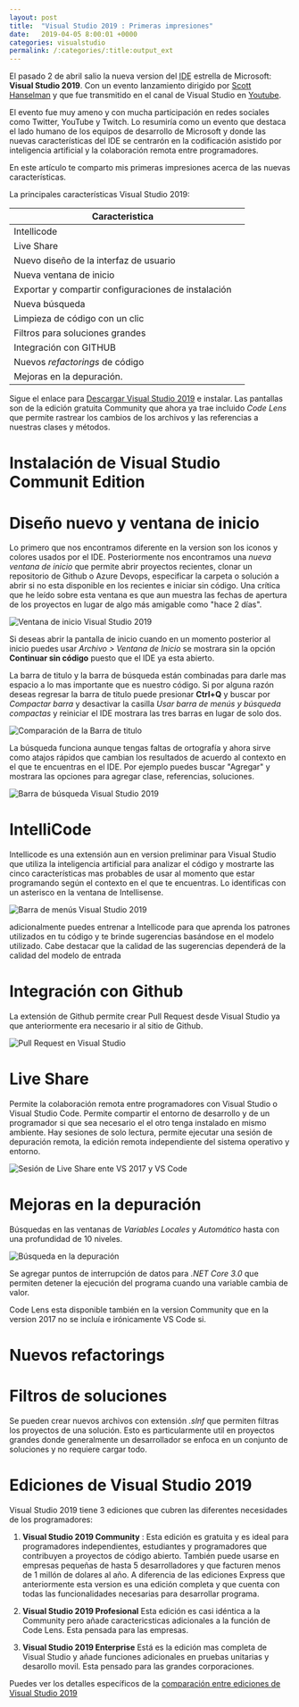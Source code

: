 ```yaml
---
layout: post
title:  "Visual Studio 2019 : Primeras impresiones"
date:   2019-04-05 8:00:01 +0000
categories: visualstudio
permalink: /:categories/:title:output_ext
---
```


El pasado 2 de abril salio la nueva version del <abbr lang="en" title="Integrated Development Enviroment">IDE</abbr> estrella de Microsoft: **Visual Studio 2019**. Con un evento lanzamiento dirigido por [Scott Hanselman](https://twitter.com/shanselman) y que fue transmitido en el canal de Visual Studio en [Youtube](https://www.youtube.com/watch?v=Hg0tKNAQ1UQ).

El evento fue muy ameno y con mucha participación en redes sociales como Twitter, YouTube y Twitch. Lo resumiría como un evento que destaca el lado humano de los equipos de desarrollo de Microsoft y donde las nuevas características del IDE se centrarón en la codificación asistido por inteligencia artificial y la colaboración remota entre programadores.

En este artículo te comparto mis primeras impresiones acerca de las nuevas características.

La principales características Visual Studio 2019:

|Caracteristica ||
|----------------|------|
|Intellicode|                                          |
|Live Share||
|Nuevo diseño de la interfaz de usuario||
|Nueva ventana de inicio||
|Exportar y compartir configuraciones de instalación||
|Nueva búsqueda||
|Limpieza de código con un clic||
|Filtros para soluciones grandes||
|Integración con GITHUB||
|Nuevos *refactorings* de código||
|Mejoras en la depuración.||

Sigue el enlace para [Descargar Visual Studio 2019](https://visualstudio.microsoft.com/es/) e instalar. Las pantallas son de la edición gratuita Community que ahora ya trae incluido _Code Lens_ que permite rastrear los cambios de los archivos y las referencias a nuestras clases y métodos.

# Instalación de Visual Studio Communit Edition

# Diseño nuevo y ventana de inicio

Lo primero que nos encontramos diferente en la version son los iconos y colores usados por el IDE. Posteriormente nos encontramos una _nueva ventana de inicio_ que permite abrir proyectos recientes, clonar un repositorio de Github o Azure Devops, especificar la carpeta o solución a abrir si no esta disponible en los recientes e iniciar sin código. Una crítica que he leído sobre esta ventana es que aun muestra las fechas de apertura de los proyectos en lugar de algo más amigable como "hace 2 días".

<img src="/img/VentanaDeInicio.webp" loading="lazy"  alt="Ventana de inicio Visual Studio 2019">

Si deseas abrir la pantalla de inicio cuando en un momento posterior al inicio puedes usar _Archivo > Ventana de Inicio_ se mostrara sin la opción **Continuar sin código** puesto que el IDE ya esta abierto.

La barra de titulo y la barra de búsqueda están combinadas para darle mas espacio a  lo mas importante que es nuestro código. Si por alguna razón deseas regresar la barra de titulo puede presionar **Ctrl+Q** y buscar por *Compactar barra* y desactivar la casilla _Usar barra de menús y búsqueda compactas_  y reiniciar el IDE mostrara las tres barras  en lugar de solo dos.

<img src="/img/BarraTitulo.webp" loading="lazy" alt="Comparación de la Barra de titulo">

La búsqueda funciona aunque tengas faltas de ortografía y ahora sirve como atajos rápidos que cambian los resultados de acuerdo al contexto en el que te encuentras en el IDE. Por ejemplo puedes buscar "Agregar" y mostrara las opciones para agregar clase, referencias, soluciones.

<img src="/img/BarraDeMenus.webp" loading="lazy" alt="Barra de búsqueda Visual Studio 2019">

# IntelliCode

Intellicode es una extensión aun en version preliminar para Visual Studio que utiliza la inteligencia artificial para analizar el código y mostrarte las cinco características mas probables de usar al momento que estar programando según el contexto en el que te encuentras. Lo identificas con un asterisco en la ventana de Intellisense.

<img src="/img/BarraDeMenus.webp" loading="lazy" alt="Barra de menús Visual Studio 2019">

adicionalmente puedes entrenar a Intellicode para que aprenda los patrones utilizados en  tu código y te brinde sugerencias basándose en el modelo utilizado. Cabe destacar que la calidad de las sugerencias dependerá de la calidad del modelo de entrada

# Integración con Github

La extensión de Github permite crear Pull Request desde Visual Studio ya que anteriormente era necesario ir al sitio de Github.

<img src="/img/Github.webp" loading="lazy" alt="Pull Request en Visual Studio">

# Live Share

Permite la colaboración remota entre programadores con Visual Studio o Visual Studio Code. Permite compartir el entorno de desarrollo y de un programador si que sea necesario el el otro tenga instalado en mismo ambiente. Hay sesiones de solo lectura, permite ejecutar una sesión de depuración remota, la edición remota independiente del sistema operativo y entorno.

<img src="/img/LiveShare.webp" loading="lazy" alt="Sesión de Live Share ente VS 2017 y VS Code">

# Mejoras en la depuración

Búsquedas en las ventanas de _Variables Locales_ y _Automático_ hasta con una profundidad de 10 niveles.

<img src="/img/BusquedaDebug.webp" loading="lazy" alt="Búsqueda en la depuración">

Se agregar puntos de interrupción de datos para *.NET Core 3.0* que permiten detener la ejecución del programa cuando una variable cambia de valor.

Code Lens esta disponible también en la version Community que en la version 2017 no se incluía e irónicamente VS Code si.

# Nuevos refactorings

# Filtros de soluciones

Se pueden crear nuevos archivos con extensión *.slnf* que permiten filtras los proyectos de una solución. Esto es particularmente util en proyectos grandes donde generalmente un desarrollador se enfoca en un conjunto de soluciones y no requiere cargar todo.

# Ediciones de Visual Studio 2019

Visual Studio  2019 tiene 3 ediciones que cubren las diferentes necesidades de los programadores:

1. **Visual Studio 2019 Community** : Esta edición es gratuita y es ideal para programadores independientes, estudiantes y programadores que contribuyen a proyectos de código abierto. También puede usarse en empresas pequeñas de hasta 5 desarrolladores y que facturen menos de 1 millón de dolares al año. A diferencia de las ediciones Express que anteriormente esta version es una edición completa y que cuenta con todas las funcionalidades necesarias para desarrollar programa.

2. **Visual Studio 2019 Profesional** Esta edición es casi idéntica a la Community pero añade caractericsticas adicionales a la función de Code Lens. Esta pensada para las empresas.

3. **Visual Studio 2019 Enterprise** Está es la edición mas completa de Visual Studio y añade funciones adicionales en pruebas unitarias y desarollo movil. Esta pensado para las grandes corporaciones.

Puedes ver los detalles específicos de la [comparación entre ediciones de Visual Studio 2019](https://visualstudio.microsoft.com/vs/compare/)
